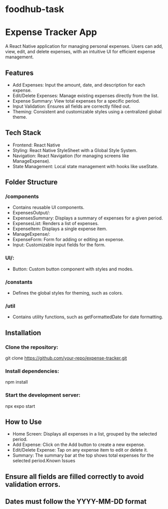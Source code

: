 # foodhub-task

# **Expense Tracker App**
A React Native application for managing personal expenses. Users can add, view, edit, and delete expenses, with an intuitive UI for efficient expense management.

## Features
- Add Expenses: Input the amount, date, and description for each expense.
- Edit/Delete Expenses: Manage existing expenses directly from the list.
- Expense Summary: View total expenses for a specific period.
- Input Validation: Ensures all fields are correctly filled out.
- Theming: Consistent and customizable styles using a centralized global theme.

## Tech Stack
- Frontend: React Native
- Styling: React Native StyleSheet with a Global Style System.
- Navigation: React Navigation (for managing screens like ManageExpense).
- State Management: Local state management with hooks like useState.

## Folder Structure
### /components
- Contains reusable UI components.
- ExpensesOutput/:
- ExpensesSummary: Displays a summary of expenses for a given period.
- ExpensesList: Renders a list of expenses.
- ExpenseItem: Displays a single expense item.
- ManageExpense/:
- ExpenseForm: Form for adding or editing an expense.
- Input: Customizable input fields for the form.
### UI/:
- Button: Custom button component with styles and modes.
### /constants
- Defines the global styles for theming, such as colors.
### /util
- Contains utility functions, such as getFormattedDate for date formatting.

## Installation
### Clone the repository:
git clone https://github.com/your-repo/expense-tracker.git
### Install dependencies:
npm install
### Start the development server:
npx expo start

## How to Use
- Home Screen: Displays all expenses in a list, grouped by the selected period.
- Add Expense: Click on the Add button to create a new expense.
- Edit/Delete Expense: Tap on any expense item to edit or delete it.
- Summary: The summary bar at the top shows total expenses for the selected period.Known Issues

## Ensure all fields are filled correctly to avoid validation errors.
## Dates must follow the YYYY-MM-DD format

